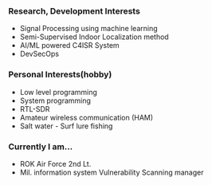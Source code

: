 ### Research, Development Interests

* Signal Processing using machine learning
* Semi-Supervised Indoor Localization method
* AI/ML powered C4ISR System
* DevSecOps

### Personal Interests(hobby)

* Low level programming
* System programming
* RTL-SDR
* Amateur wireless communication (HAM)
* Salt water - Surf lure fishing

### Currently I am...

* ROK Air Force  2nd Lt.
* Mil. information system Vulnerability Scanning manager
